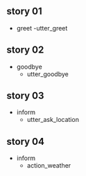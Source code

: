 ## story 01
* greet
	-utter_greet

## story 02
* goodbye
	- utter_goodbye

## story 03
* inform
	- utter_ask_location

## story 04
* inform
	- action_weather
	